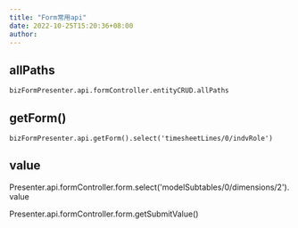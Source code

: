 ```yaml
---
title: "Form常用api"
date: 2022-10-25T15:20:36+08:00
author: 
---
```

## allPaths
```
bizFormPresenter.api.formController.entityCRUD.allPaths
```

## getForm()
```
bizFormPresenter.api.getForm().select('timesheetLines/0/indvRole')
```

## value

Presenter.api.formController.form.select('modelSubtables/0/dimensions/2').value

Presenter.api.formController.form.getSubmitValue()